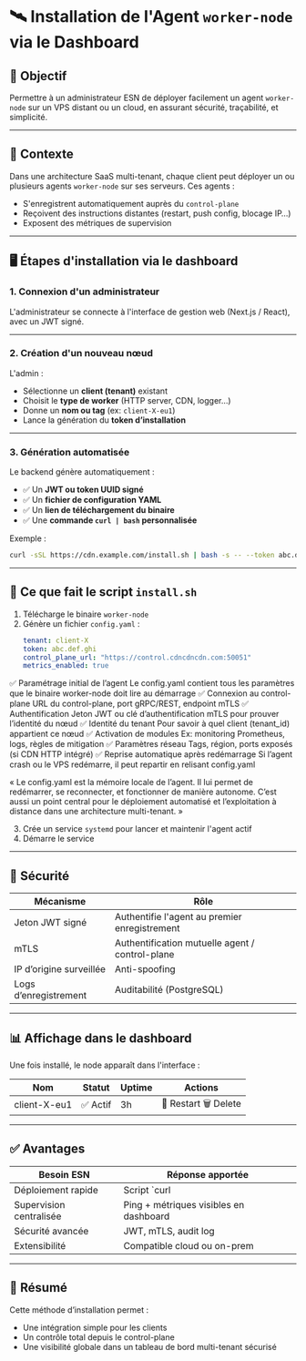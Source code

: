 # 🛰️ Installation de l'Agent `worker-node` via le Dashboard

## 🎯 Objectif

Permettre à un administrateur ESN de déployer facilement un agent `worker-node` sur un VPS distant ou un cloud, en assurant sécurité, traçabilité, et simplicité.

---

## 🧠 Contexte

Dans une architecture SaaS multi-tenant, chaque client peut déployer un ou plusieurs agents `worker-node` sur ses serveurs. Ces agents :

- S'enregistrent automatiquement auprès du `control-plane`
- Reçoivent des instructions distantes (restart, push config, blocage IP…)
- Exposent des métriques de supervision

---

## 🖥️ Étapes d'installation via le dashboard

### 1. Connexion d'un administrateur

L'administrateur se connecte à l'interface de gestion web (Next.js / React), avec un JWT signé.

---

### 2. Création d'un nouveau nœud

L'admin :
- Sélectionne un **client (tenant)** existant
- Choisit le **type de worker** (HTTP server, CDN, logger…)
- Donne un **nom ou tag** (ex: `client-X-eu1`)
- Lance la génération du **token d’installation**

---

### 3. Génération automatisée

Le backend génère automatiquement :
- ✅ Un **JWT ou token UUID signé**
- ✅ Un **fichier de configuration YAML**
- ✅ Un **lien de téléchargement du binaire**
- ✅ Une **commande `curl | bash` personnalisée**

Exemple :

```bash
curl -sSL https://cdn.example.com/install.sh | bash -s -- --token abc.def.ghi --tenant client-X
```

---

## 🧰 Ce que fait le script `install.sh`

1. Télécharge le binaire `worker-node`
2. Génère un fichier `config.yaml` :
   ```yaml
   tenant: client-X
   token: abc.def.ghi
   control_plane_url: "https://control.cdncdncdn.com:50051"
   metrics_enabled: true
   ```

✅ Paramétrage initial de l’agent	Le config.yaml contient tous les paramètres que le binaire worker-node doit lire au démarrage
✅ Connexion au control-plane	URL du control-plane, port gRPC/REST, endpoint mTLS
✅ Authentification	Jeton JWT ou clé d’authentification mTLS pour prouver l’identité du nœud
✅ Identité du tenant	Pour savoir à quel client (tenant_id) appartient ce nœud
✅ Activation de modules	Ex: monitoring Prometheus, logs, règles de mitigation
✅ Paramètres réseau	Tags, région, ports exposés (si CDN HTTP intégré)
✅ Reprise automatique après redémarrage	Si l’agent crash ou le VPS redémarre, il peut repartir en relisant config.yaml

« Le config.yaml est la mémoire locale de l’agent. Il lui permet de redémarrer, se reconnecter, et fonctionner de manière autonome. C’est aussi un point central pour le déploiement automatisé et l’exploitation à distance dans une architecture multi-tenant. »


3. Crée un service `systemd` pour lancer et maintenir l'agent actif
4. Démarre le service

---

## 🔐 Sécurité

| Mécanisme                  | Rôle |
|---------------------------|------|
| Jeton JWT signé           | Authentifie l'agent au premier enregistrement |
| mTLS                      | Authentification mutuelle agent / control-plane |
| IP d’origine surveillée   | Anti-spoofing |
| Logs d’enregistrement     | Auditabilité (PostgreSQL) |

---

## 📊 Affichage dans le dashboard

Une fois installé, le node apparaît dans l'interface :

| Nom             | Statut | Uptime | Actions         |
|------------------|--------|--------|------------------|
| client-X-eu1     | ✅ Actif | 3h     | 🔁 Restart 🗑 Delete |

---

## ✅ Avantages

| Besoin ESN               | Réponse apportée |
|--------------------------|------------------|
| Déploiement rapide       | Script `curl | bash` généré dynamiquement |
| Supervision centralisée  | Ping + métriques visibles en dashboard |
| Sécurité avancée         | JWT, mTLS, audit log |
| Extensibilité            | Compatible cloud ou on-prem |

---

## 🧠 Résumé

Cette méthode d’installation permet :
- Une intégration simple pour les clients
- Un contrôle total depuis le control-plane
- Une visibilité globale dans un tableau de bord multi-tenant sécurisé
